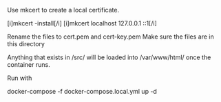 Use mkcert to create a local certificate.

[i]mkcert -install[/i]
[i]mkcert localhost 127.0.0.1 ::1[/i]

Rename the files to cert.pem and cert-key.pem
Make sure the files are in this directory

Anything that exists in /src/ will be loaded into /var/www/html/ once the container runs.


Run with

docker-compose -f docker-compose.local.yml up -d